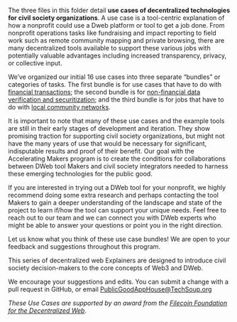 The three files in this folder detail **use cases of decentralized technologies for civil society organizations**. A use case is a tool-centric explanation of how a nonprofit could use a Dweb platform or tool to get a job done. From nonprofit operations tasks like fundraising and impact reporting to field work such as remote community mapping and private browsing, there are many decentralized tools available to support these various jobs with potentially valuable advantages including increased transparency, privacy, or collective input.

We’ve organized our initial 16 use cases into three separate “bundles” or categories of tasks. The first bundle is for use cases that have to do with [financial transactions](https://github.com/CaravanStudios/PublicGoodAppHouse/blob/70b4cd0afdd308e8a3e7f1c34b98d0d687ef24fd/AcceleratingMakers/UseCases/FinancialTransactions.md); the second bundle is for [non-financial data verification and securitization](https://github.com/CaravanStudios/PublicGoodAppHouse/blob/70b4cd0afdd308e8a3e7f1c34b98d0d687ef24fd/AcceleratingMakers/UseCases/DataSecuritizationandVerification.md); and the third bundle is for jobs that have to do with [local community networks](https://github.com/CaravanStudios/PublicGoodAppHouse/blob/70b4cd0afdd308e8a3e7f1c34b98d0d687ef24fd/AcceleratingMakers/UseCases/LocalCommunityPeer2PeerNetworks.md).

It is important to note that many of these use cases and the example tools are still in their early stages of development and iteration. They show promising traction for supporting civil society organizations, but might not have the many years of use that would be necessary for significant, indisputable results and proof of their benefit. Our goal with the Accelerating Makers program is to create the conditions for collaborations between DWeb tool Makers and civil society integrators needed to harness these emerging technologies for the public good.

If you are interested in trying out a DWeb tool for your nonprofit, we highly recommend doing some extra research and perhaps contacting the tool Makers to gain a deeper understanding of the landscape and state of the project to learn if/how the tool can support your unique needs. Feel free to reach out to our team and we can connect you with DWeb experts who might be able to answer your questions or point you in the right direction.

Let us know what you think of these use case bundles! We are open to your feedback and suggestions throughout this program. 

This series of decentralized web Explainers are designed to introduce civil society decision-makers to the core concepts of Web3 and DWeb.

We encourage your suggestions and edits. You can submit a change with a pull request in GitHub, or email PublicGoodAppHouse@TechSoup.org

_These Use Cases are supported by an award from the [﻿Filecoin Foundation for the Decentralized Web](https://ffdweb.org/)._
